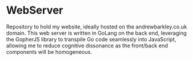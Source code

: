 # WebServer

Repository to hold my website, ideally hosted on the andrewbarkley.co.uk domain. This web server is written in GoLang on the back end, leveraging the GopherJS library to transpile Go code seamlessly into JavaScript, allowing me to reduce cognitive dissonance as the front/back end components will be homogeneous.
